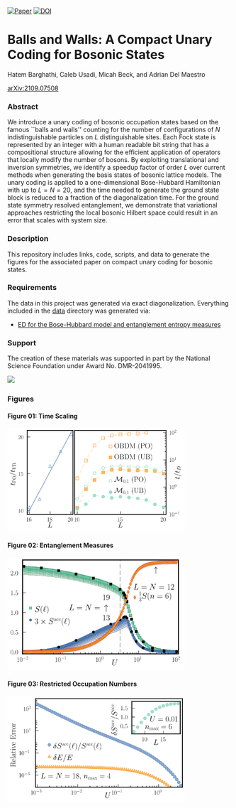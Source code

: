 [![Paper](https://img.shields.io/badge/paper-arXiv%3A2109.07508-B31B1B.svg)](https://arxiv.org/abs/2109.07508)
[![DOI](https://zenodo.org/badge/323956305.svg)](https://zenodo.org/badge/latestdoi/323956305)


# Balls and Walls: A Compact Unary Coding for Bosonic States

Hatem Barghathi, Caleb Usadi, Micah Beck, and Adrian Del Maestro

[arXiv:2109.07508](https://arxiv.org/abs/2109.07508)

### Abstract
We introduce a unary coding of bosonic occupation states based on the famous ``balls and walls'' counting for the number of configurations of $N$ indistinguishable particles on $L$ distinguishable sites.  Each Fock state is represented by an integer with a human readable bit string that has a compositional structure allowing for the efficient application of operators that locally modify the number of bosons. By exploiting translational and inversion symmetries, we identify a speedup factor of order $L$ over current methods when generating the basis states of bosonic lattice models.  The unary coding is applied to a one-dimensional Bose-Hubbard Hamiltonian with up to $L=N=20$, and the time needed to generate the ground state block is reduced to a fraction of the diagonalization time. For the ground state symmetry resolved entanglement, we demonstrate that variational approaches restricting the local bosonic Hilbert space could result in an error that scales with system size.

### Description
This repository includes links, code, scripts, and data to generate the figures for the associated paper on compact unary coding for bosonic states.

### Requirements
The data in this project was generated via exact diagonalization.  Everything included in the [data](https://github.com/DelMaestroGroup/papers-code-UnaryBosonicBasis/tree/main/data) directory was generated via:

* [ED for the Bose-Hubbard model and entanglement entropy measures](https://github.com/DelMaestroGroup/Bose-Hubbard_diagonalize)

### Support
The creation of these materials was supported in part by the National Science Foundation under Award No. DMR-2041995.

[<img width="100px" src="NSF_Official_logo_High_Res_1200ppi.png">](http://www.nsf.gov/awardsearch/showAward?AWD_ID=1553991)

### Figures

#### Figure 01: Time Scaling
<img src="https://github.com/DelMaestroGroup/papers-code-UnaryBosonicBasis/blob/main/figures/TimeScaling.svg" width="400px">

#### Figure 02: Entanglement Measures
<img src="https://github.com/DelMaestroGroup/papers-code-UnaryBosonicBasis/blob/main/figures/EntanglementMeasures.svg"  width="400px">

#### Figure 03: Restricted Occupation Numbers
<img src="https://github.com/DelMaestroGroup/papers-code-UnaryBosonicBasis/blob/main/figures/RestrictedOccupationNumber.svg" width="400px">

<!--This figure is relesed under [CC BY-SA 4.0](https://creativecommons.org/licenses/by-sa/4.0/) and can be freely copied, redistributed and remixed.-->

